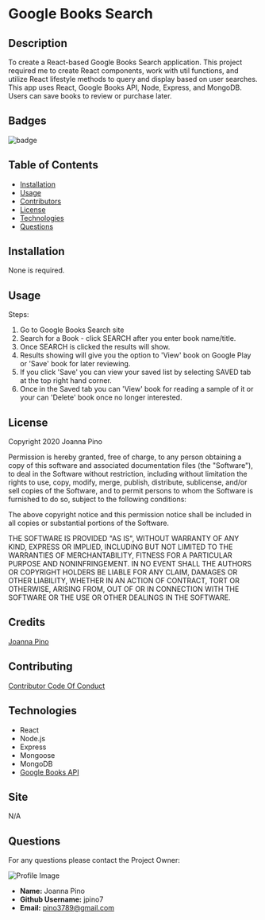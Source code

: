 
# Google Books Search

## Description
To create a React-based Google Books Search application. This project required me to create React components, work with util functions, and utilize React lifestyle methods to query and display based on user searches. This app uses React, Google Books API, Node, Express, and MongoDB. Users can save books to review or purchase later. 

## Badges
![badge](https://img.shields.io/github/languages/top/jpino7/GoogleBooksSearch)

## Table of Contents
- [Installation](#installation)
- [Usage](#usage)
- [Contributors](#contributing)
- [License](#license)
- [Technologies](#technologies)
- [Questions](#questions)

## Installation
None is required.

## Usage

Steps:

1. Go to Google Books Search site
2. Search for a Book - click SEARCH after you enter book name/title.
3. Once SEARCH is clicked the results will show.
4. Results showing will give you the option to 'View' book on Google Play or 'Save' book for later reviewing.
5. If you click 'Save' you can view your saved list by selecting SAVED tab at the top right hand corner.
6. Once in the Saved tab you can 'View' book for reading a sample of it or your can 'Delete' book once no longer interested. 


## License

Copyright 2020 Joanna Pino

Permission is hereby granted, free of charge, to any person obtaining a copy of this software and associated documentation files (the "Software"), to deal in the Software without restriction, including without limitation the rights to use, copy, modify, merge, publish, distribute, sublicense, and/or sell copies of the Software, and to permit persons to whom the Software is furnished to do so, subject to the following conditions:

The above copyright notice and this permission notice shall be included in all copies or substantial portions of the Software.

THE SOFTWARE IS PROVIDED "AS IS", WITHOUT WARRANTY OF ANY KIND, EXPRESS OR IMPLIED, INCLUDING BUT NOT LIMITED TO THE WARRANTIES OF MERCHANTABILITY, FITNESS FOR A PARTICULAR PURPOSE AND NONINFRINGEMENT. IN NO EVENT SHALL THE AUTHORS OR COPYRIGHT HOLDERS BE LIABLE FOR ANY CLAIM, DAMAGES OR OTHER LIABILITY, WHETHER IN AN ACTION OF CONTRACT, TORT OR OTHERWISE, ARISING FROM, OUT OF OR IN CONNECTION WITH THE SOFTWARE OR THE USE OR OTHER DEALINGS IN THE SOFTWARE.

## Credits
[Joanna Pino](https://github.com/jpino7)

## Contributing
[Contributor Code Of Conduct](https://www.contributor-covenant.org/version/2/0/code_of_conduct/)

## Technologies

- React
- Node.js
- Express
- Mongoose
- MongoDB
- [Google Books API](https://developers.google.com/books)

## Site
N/A

## Questions
For any questions please contact the Project Owner: 

![Profile Image](https://avatars3.githubusercontent.com/u/59301610?v=4)

- **Name:** Joanna Pino
- **Github Username:** jpino7
- **Email:** pino3789@gmail.com
